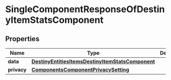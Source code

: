 
# SingleComponentResponseOfDestinyItemStatsComponent

## Properties
Name | Type | Description | Notes
------------ | ------------- | ------------- | -------------
**data** | [**DestinyEntitiesItemsDestinyItemStatsComponent**](DestinyEntitiesItemsDestinyItemStatsComponent.md) |  |  [optional]
**privacy** | [**ComponentsComponentPrivacySetting**](ComponentsComponentPrivacySetting.md) |  |  [optional]




